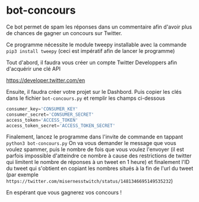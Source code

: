 # bot-concours

Ce bot permet de spam les réponses dans un commentaire afin d'avoir plus de chances de gagner un concours sur Twitter.

Ce programme nécessite le module tweepy installable avec la commande ```pip3 install tweepy``` (ceci est impératif afin de lancer le programme)

Tout d'abord, il faudra vous créer un compte Twitter Developpers afin d'acquérir une clé API 

https://developer.twitter.com/en


Ensuite, il faudra créer votre projet sur le Dashbord. Puis copier les clés dans le fichier ```bot-concours.py``` et remplir les champs ci-dessous


```python
consumer_key='CONSUMER_KEY'
consumer_secret='CONSUMER_SECRET'
access_token='ACCESS_TOKEN'
access_token_secret='ACCESS_TOKEN_SECRET'
```

Finalement, lancez le programme dans l'invite de commande en tappant ```python3 bot-concours.py```
On va vous demander le message que vous voulez spammer, puis le nombre de fois que vous voulez l'envoyer (il est parfois impossible d'atteindre ce nombre à cause des restrictions de twitter qui limitent le nombre de réponses à un tweet en 1 heure) et finalement l'ID du tweet qui s'obtient en copiant les nombres situés à la fin de l'url du tweet (par exemple ```https://twitter.com/misernesstwitch/status/1481346695149535232```)


En espérant que vous gagnerez vos concours !
